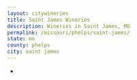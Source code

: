 ```yaml
---
layout: citywineries
title: Saint James Wineries
description: Wineries in Saint James, MO
permalink: /missouri/phelps/saint-james/
state: mo
county: phelps
city: saint james
---
```

-
